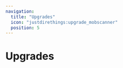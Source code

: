 ```yaml
---
navigation:
  title: "Upgrades"
  icon: "justdirethings:upgrade_mobscanner"
  position: 5
---
```


# Upgrades

<SubPages />